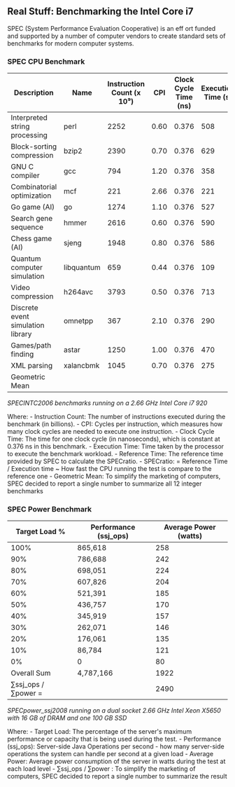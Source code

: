 ## Real Stuff: Benchmarking the Intel Core i7

SPEC (System Performance Evaluation Cooperative) is an eff ort funded and 
supported by a number of computer vendors to create standard sets of benchmarks 
for modern computer systems.

### SPEC CPU Benchmark

|  Description                     |  Name       |  Instruction Count (x 10⁹)    |  CPI    |  Clock Cycle Time (ns)    |  Execution Time (s)    |  Reference Time (s)    |  SPEC Ratio    |
|----------------------------------|-------------|-------------------------------|---------|---------------------------|------------------------|------------------------|----------------|
| Interpreted string processing    | perl        | 2252                          | 0.60    | 0.376                     | 508                    | 9770                   | 19.2           |
| Block-sorting compression        | bzip2       | 2390                          | 0.70    | 0.376                     | 629                    | 9650                   | 15.4           |
| GNU C compiler                   | gcc         | 794                           | 1.20    | 0.376                     | 358                    | 8050                   | 22.5           |
| Combinatorial optimization       | mcf         | 221                           | 2.66    | 0.376                     | 221                    | 9120                   | 41.2           |
| Go game (AI)                     | go          | 1274                          | 1.10    | 0.376                     | 527                    | 10490                  | 19.9           |
| Search gene sequence             | hmmer       | 2616                          | 0.60    | 0.376                     | 590                    | 9330                   | 15.8           |
| Chess game (AI)                  | sjeng       | 1948                          | 0.80    | 0.376                     | 586                    | 12100                  | 20.7           |
| Quantum computer simulation      | libquantum  | 659                           | 0.44    | 0.376                     | 109                    | 20720                  | 190.0          |
| Video compression                | h264avc     | 3793                          | 0.50    | 0.376                     | 713                    | 22130                  | 31.0           |
| Discrete event simulation library| omnetpp     | 367                           | 2.10    | 0.376                     | 290                    | 6250                   | 21.5           |
| Games/path finding               | astar       | 1250                          | 1.00    | 0.376                     | 470                    | 7020                   | 14.9           |
| XML parsing                      | xalancbmk   | 1045                          | 0.70    | 0.376                     | 275                    | 6900                   | 25.1           |
| Geometric Mean                   |             |                               |         |                           |                        |                        | 25.7           |

*SPECINTC2006 benchmarks running on a 2.66 GHz Intel Core i7 920*

Where:
    - Instruction Count: The number of instructions executed during the benchmark (in billions).
    - CPI: Cycles per instruction, which measures how many clock cycles are needed to execute one instruction.
    - Clock Cycle Time: The time for one clock cycle (in nanoseconds), which is constant at 0.376 ns in this benchmark.
    - Execution Time: Time taken by the processor to execute the benchmark workload.
    - Reference Time: The reference time provided by SPEC to calculate the SPECratio.
    - SPECratio: = Reference Time / Execution time ~ How fast the CPU running the test is compare to the reference one
    - Geometric Mean: To simplify the marketing of computers, SPEC decided to report a single number to summarize all 12 integer benchmarks

### SPEC Power Benchmark

| Target Load %         | Performance (ssj_ops) | Average Power (watts) |
|-----------------------|-----------------------|-----------------------|
| 100%                  | 865,618               | 258                   |
| 90%                   | 786,688               | 242                   |
| 80%                   | 698,051               | 224                   |
| 70%                   | 607,826               | 204                   |
| 60%                   | 521,391               | 185                   |
| 50%                   | 436,757               | 170                   |
| 40%                   | 345,919               | 157                   |
| 30%                   | 262,071               | 146                   |
| 20%                   | 176,061               | 135                   |
| 10%                   | 86,784                | 121                   |
| 0%                    | 0                     | 80                    |
| Overall Sum           | 4,787,166             | 1922                  |
| ∑ssj_ops / ∑power =   |                       | 2490                  |

*SPECpower_ssj2008 running on a dual socket 2.66 GHz Intel Xeon X5650 with 16 GB of DRAM and one 100 GB SSD*

Where:
    - Target Load: The percentage of the server's maximum performance or capacity that is being used during the test.
    - Performance (ssj_ops): Server-side Java Operations per second - how many server-side operations the system can handle per second at a given load
    - Average Power: Average power consumption of the server in watts during the test at each load level
    - ∑ssj_ops / ∑power : To simplify the marketing of computers, SPEC decided to report a single number to summarize the result
